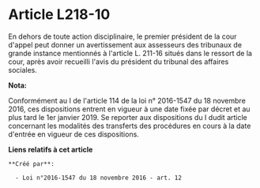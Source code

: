 # Article L218-10

En dehors de toute action disciplinaire, le premier président de la cour d'appel peut donner un avertissement aux assesseurs
des tribunaux de grande instance mentionnés à l'article L. 211-16 situés dans le ressort de la cour, après avoir recueilli
l'avis du président du tribunal des affaires sociales.

**Nota:**

Conformément au I de l'article 114 de la loi n° 2016-1547 du 18 novembre 2016, ces dispositions entrent en vigueur à une date
fixée par décret et au plus tard le 1er janvier 2019. Se reporter aux dispositions du I dudit article concernant les
modalités des transferts des procédures en cours à la date d'entrée en vigueur de ces dispositions.

**Liens relatifs à cet article**

	**Créé par**:

	  - Loi n°2016-1547 du 18 novembre 2016 - art. 12
